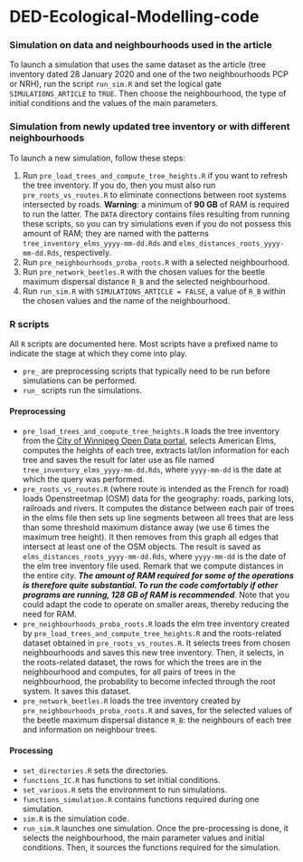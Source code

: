 # DED-Ecological-Modelling-code

### Simulation on data and neighbourhoods used in the article
To launch a simulation that uses the same dataset as the article (tree inventory dated 28 January 2020 and one of the two neighbourhoods PCP or NRH), run the script `run_sim.R` and set the logical gate `SIMULATIONS_ARTICLE` to `TRUE`. Then choose the neighbourhood, the type of initial conditions and the values of the main parameters.

### Simulation from newly updated tree inventory or with different neighbourhoods
To launch a new simulation, follow these steps: 
1. Run `pre_load_trees_and_compute_tree_heights.R` if you want to refresh the tree inventory. If you do, then you must also run `pre_roots_vs_routes.R` to eliminate connections between root systems intersected by roads. **Warning**: a minimum of **90 GB** of RAM is required to run the latter. The `DATA` directory contains files resulting from running these scripts, so you can try simulations even if you do not possess this amount of RAM; they are named with the patterns `tree_inventory_elms_yyyy-mm-dd.Rds` and `elms_distances_roots_yyyy-mm-dd.Rds`, respectively.
3. Run `pre_neighbourhoods_proba_roots.R` with a selected neighbourhood.
4. Run `pre_network_beetles.R` with the chosen values for the beetle maximum dispersal distance `R_B` and the selected neighbourhood.
5. Run `run_sim.R` with `SIMULATIONS_ARTICLE = FALSE`, a value of `R_B` within the chosen values and the name of the neighbourhood.

### R scripts
All `R` scripts are documented here. Most scripts have a prefixed name to indicate the stage at which they come into play.

- `pre_` are preprocessing scripts that typically need to be run before simulations can be performed.
- `run_` scripts run the simulations.

#### Preprocessing 
- `pre_load_trees_and_compute_tree_heights.R` loads the tree inventory from the [City of Winnipeg Open Data portal](https://data.winnipeg.ca/), selects American Elms, computes the heights of each tree, extracts lat/lon information for each tree and saves the result for later use as file named `tree_inventory_elms_yyyy-mm-dd.Rds`, where `yyyy-mm-dd` is the date at which the query was performed.
- `pre_roots_vs_routes.R` (where route is intended as the French for road) loads Openstreetmap (OSM) data for the geography: roads, parking lots, railroads and rivers. It computes the distance between each pair of trees in the elms file then sets up line segments between all trees that are less than some threshold maximum distance away (we use 6 times the maximum tree height). It then removes from this graph all edges that intersect at least one of the OSM objects. The result is saved as `elms_distances_roots_yyyy-mm-dd.Rds`, where `yyyy-mm-dd` is the date of the elm tree inventory file used. Remark that we compute distances in the entire city. ***The amount of RAM required for some of the operations is therefore quite substantial. To run the code comfortably if other programs are running, 128 GB of RAM is recommended***. Note that you could adapt the code to operate on smaller areas, thereby reducing the need for RAM.
- `pre_neighbourhoods_proba_roots.R` loads the elm tree inventory created by `pre_load_trees_and_compute_tree_heights.R` and the roots-related dataset obtained in `pre_roots_vs_routes.R`. It selects trees from chosen neighbourhoods and saves this new tree inventory. Then, it selects, in the roots-related dataset, the rows for which the trees are in the neighbourhood and computes, for all pairs of trees in the neighbourhood, the probability to become infected through the root system. It saves this dataset.
- `pre_network_beetles.R` loads the tree inventory created by `pre_neighbourhoods_proba_roots.R` and saves, for the selected values of the beetle maximum dispersal distance `R_B`: the neighbours of each tree and information on neighbour trees.

#### Processing
- `set_directories.R` sets the directories.
- `functions_IC.R` has functions to set initial conditions.
- `set_various.R` sets the environment to run simulations.
- `functions_simulation.R` contains functions required during one simulation.
- `sim.R` is the simulation code.
- `run_sim.R` launches one simulation. Once the pre-processing is done, it selects the neighbourhood, the main parameter values and initial conditions. Then, it sources the functions required for the simulation.
